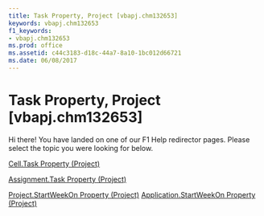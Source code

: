 ```yaml
---
title: Task Property, Project [vbapj.chm132653]
keywords: vbapj.chm132653
f1_keywords:
- vbapj.chm132653
ms.prod: office
ms.assetid: c44c3183-d18c-44a7-8a10-1bc012d66721
ms.date: 06/08/2017
---
```



# Task Property, Project [vbapj.chm132653]

Hi there! You have landed on one of our F1 Help redirector pages. Please select the topic you were looking for below.

[Cell.Task Property (Project)](http://msdn.microsoft.com/library/ba23b56f-e817-1ea3-bed6-b83342c2bded%28Office.15%29.aspx)

[Assignment.Task Property (Project)](http://msdn.microsoft.com/library/e86d5f79-1e8f-5416-8795-db31cb50eede%28Office.15%29.aspx)

[Project.StartWeekOn Property (Project)](http://msdn.microsoft.com/library/c4cbd07f-4258-3655-b013-c65480895203%28Office.15%29.aspx)
[Application.StartWeekOn Property (Project)](http://msdn.microsoft.com/library/a5e3c262-4450-e6c1-85d7-ca15d324c2aa%28Office.15%29.aspx)

